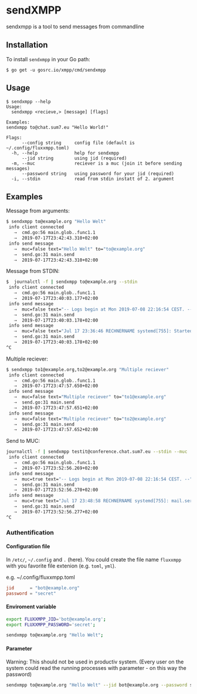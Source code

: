 # sendXMPP

sendxmpp is a tool to send messages from commandline

## Installation

To install `sendxmpp` in your Go path:

```
$ go get -u gosrc.io/xmpp/cmd/sendxmpp
```

## Usage

```
$ sendxmpp --help
Usage:
  sendxmpp <recieve,> [message] [flags]

Examples:
sendxmpp to@chat.sum7.eu "Hello World!"

Flags:
      --config string     config file (default is ~/.config/fluxxmpp.toml)
  -h, --help              help for sendxmpp
      --jid string        using jid (required)
  -m, --muc               reciever is a muc (join it before sending messages)
      --password string   using password for your jid (required)
  -i, --stdin             read from stdin instatt of 2. argument
```


## Examples

Message from arguments:
```bash
$ sendxmpp to@example.org "Hello Welt"
 info client connected
   ⇢  cmd.go:56 main.glob..func1.1
   ⇢  2019-07-17T23:42:43.310+02:00
 info send message
   ⇢  muc=false text="Hello Welt" to="to@example.org"
   ⇢  send.go:31 main.send
   ⇢  2019-07-17T23:42:43.310+02:00
```

Message from STDIN:
```bash
$  journalctl -f | sendxmpp to@example.org --stdin
 info client connected
   ⇢  cmd.go:56 main.glob..func1.1
   ⇢  2019-07-17T23:40:03.177+02:00
 info send message
   ⇢  muc=false text="-- Logs begin at Mon 2019-07-08 22:16:54 CEST. --" to="to@example.org"
   ⇢  send.go:31 main.send
   ⇢  2019-07-17T23:40:03.178+02:00
 info send message
   ⇢  muc=false text="Jul 17 23:36:46 RECHNERNAME systemd[755]: Started Fetch mails." to="to@example.org"
   ⇢  send.go:31 main.send
   ⇢  2019-07-17T23:40:03.178+02:00
^C
```


Multiple reciever:
```bash
$ sendxmpp to1@example.org,to2@example.org "Multiple reciever"
 info client connected
   ⇢  cmd.go:56 main.glob..func1.1
   ⇢  2019-07-17T23:47:57.650+02:00
 info send message
   ⇢  muc=false text="Multiple reciever" to="to1@example.org"
   ⇢  send.go:31 main.send
   ⇢  2019-07-17T23:47:57.651+02:00
 info send message
   ⇢  muc=false text="Multiple reciever" to="to2@example.org"
   ⇢  send.go:31 main.send
   ⇢  2019-07-17T23:47:57.652+02:00
```

Send to MUC:
```bash
journalctl -f | sendxmpp testit@conference.chat.sum7.eu --stdin --muc
 info client connected
   ⇢  cmd.go:56 main.glob..func1.1
   ⇢  2019-07-17T23:52:56.269+02:00
 info send message
   ⇢  muc=true text="-- Logs begin at Mon 2019-07-08 22:16:54 CEST. --" to="testit@conference.chat.sum7.eu"
   ⇢  send.go:31 main.send
   ⇢  2019-07-17T23:52:56.270+02:00
 info send message
   ⇢  muc=true text="Jul 17 23:48:58 RECHNERNAME systemd[755]: mail.service: Succeeded." to="testit@conference.chat.sum7.eu"
   ⇢  send.go:31 main.send
   ⇢  2019-07-17T23:52:56.277+02:00
^C
```

### Authentification

#### Configuration file
In `/etc/`, `~/.config` and `.` (here).
You could create the file name `fluxxmpp` with you favorite file extenion (e.g. `toml`, `yml`).

e.g. ~/.config/fluxxmpp.toml
```toml
jid      = "bot@example.org"
password = "secret"
```

#### Enviroment variable
```bash
export FLUXXMPP_JID='bot@example.org';
export FLUXXMPP_PASSWORD='secret';

sendxmpp to@example.org "Hello Welt";
```

#### Parameter
Warning: This should not be used in productiv system.
(Every user on the system could read the running processes with parameter - on this way the password)

```bash
sendxmpp to@example.org "Hello Welt" --jid bot@example.org --password secret;
```
